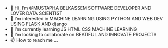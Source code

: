 - 👋 Hi, I’m @MUSTAPHA BELKASSEM SOFTWARE DEVELOPER AND LOVER DATA SCIENTIST 
- 👀 I’m interested in MACHINE LEARNING USING PYTHON AND WEB DEV USING FLASK AND django 
- 🌱 I’m currently learning JS HTML CSS MACHINE LEARNING
- 💞️ I’m looking to collaborate on BEATIFUL AND INNOVATE PROJECTS
- 📫 How to reach me ...

<!---
developython14/developython14 is a ✨ special ✨ repository because its `README.md` (this file) appears on your GitHub profile.
You can click the Preview link to take a look at your changes.
--->
